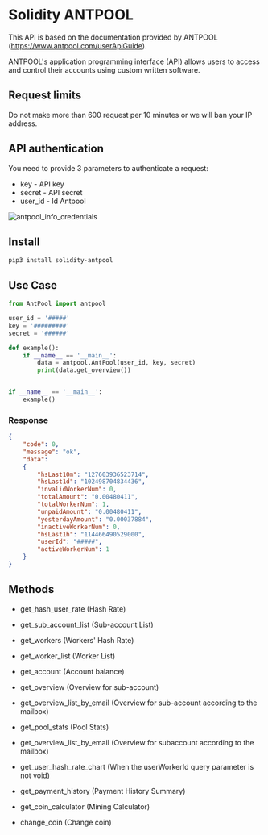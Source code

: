 # Solidity ANTPOOL

This API is based on the documentation provided by ANTPOOL (https://www.antpool.com/userApiGuide).

ANTPOOL's application programming interface (API) allows users to access and control their accounts using custom written software.

## Request limits
Do not make more than 600 request per 10 minutes or we will ban your IP address.

## API authentication

You need to provide 3 parameters to authenticate a request:

- key - API key
- secret - API secret
- user_id - Id Antpool

![antpool_info_credentials](https://user-images.githubusercontent.com/7261873/194952942-eef3c399-80f1-4d12-97b1-d0bc26743b17.jpg)

## Install

    pip3 install solidity-antpool

## Use Case
```python
from AntPool import antpool

user_id = '#####'
key = '#########'
secret = '######'

def example():
    if __name__ == '__main__':
        data = antpool.AntPool(user_id, key, secret)
        print(data.get_overview())


if __name__ == '__main__':
    example()
```
### Response 
```json
{
    "code": 0,
    "message": "ok",
    "data":
    {
        "hsLast10m": "127603936523714",
        "hsLast1d": "102498704834436",
        "invalidWorkerNum": 0,
        "totalAmount": "0.00480411",
        "totalWorkerNum": 1,
        "unpaidAmount": "0.00480411",
        "yesterdayAmount": "0.00037884",
        "inactiveWorkerNum": 0,
        "hsLast1h": "114466490529000",
        "userId": "#####",
        "activeWorkerNum": 1
    }
}
```


## Methods
- get_hash_user_rate (Hash Rate)
- get_sub_account_list (Sub-account List)
- get_workers (Workers' Hash Rate)
- get_worker_list (Worker List)
- get_account (Account balance)
- get_overview (Overview for sub-account)
- get_overview_list_by_email (Overview for sub-account according to the mailbox)
- get_pool_stats (Pool Stats)
- get_overview_list_by_email (Overview for subaccount according to the mailbox)
- get_user_hash_rate_chart (When the userWorkerId query parameter is not void)
- get_payment_history (Payment History Summary)

- get_coin_calculator (Mining Calculator)
- change_coin (Change coin)

